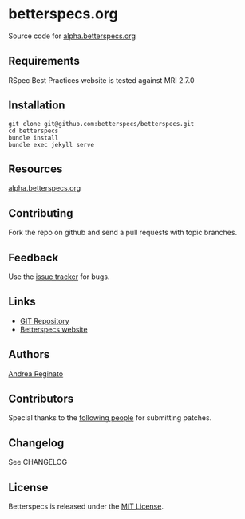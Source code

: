 # betterspecs.org

Source code for [alpha.betterspecs.org](https://alpha.betterspecs.org)

## Requirements

RSpec Best Practices website is tested against MRI 2.7.0


## Installation

    git clone git@github.com:betterspecs/betterspecs.git
    cd betterspecs
    bundle install
    bundle exec jekyll serve

## Resources

[alpha.betterspecs.org](https://alpha.betterspecs.org)

## Contributing

Fork the repo on github and send a pull requests with topic branches.

## Feedback

Use the [issue tracker](https://github.com/betterspecs/betterspecs/issues) for bugs.

## Links

* [GIT Repository](https://github.com/betterspecs/betterspecs)
* [Betterspecs website](https://alpha.betterspecs.org)

## Authors

[Andrea Reginato](http://twitter.com/andreareginato)

## Contributors

Special thanks to the [following people](https://github.com/betterspecs/betterspecs/contributors) for submitting patches.

## Changelog

See CHANGELOG

## License

Betterspecs is released under the [MIT License](http://www.opensource.org/licenses/MIT).
